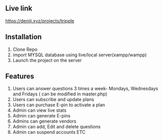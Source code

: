 ## Live link
https://deniji.xyz/projects/tripple


## Installation 
1. Clone Repo
2. import MYSQL database using live/local server(xampp/wampp)
3. Launch the project on the server


## Features
1. Users can answer questions 3 times a week- Mondays, Wednesdays and Fridays ( can be modified in master.php)
2. Users can subscribe and update plans
3. Users can purchase E-pin to activate a plan
4. Admin can view live stats
5. Admin can generate E-pins
6. Admins can generate vendors
7. Admin can add, Edit and delete questions
8. Admin can suspend accounts ETC
   
